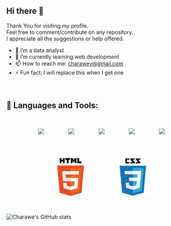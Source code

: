 ## Hi there 👋

Thank You for visiting my profile.<br>
Feel free to comment/contribute on any repository.<br>
I appreciate all the suggestions or help offered.<br>
- 🔭 I’m a data analyst
- 🌱 I’m currently learning web development 
- 📫 How to reach me: charawey@gmail.com
- ⚡ Fun fact: I will replace this when I get one 

<br />

## 🧰 Languages and Tools:
<p align="center">
<img src="https://www.vectorlogo.zone/logos/python/python-ar21.svg" height="100" style="margin:30px">
<img src="https://www.vectorlogo.zone/logos/C/C-ar21.svg" height="100" style="margin:30px">
<img src="https://www.vectorlogo.zone/logos/javascript/javascript-ar21.svg" height="100" style="margin:30px">
<img src="https://www.vectorlogo.zone/logos/angular/angular-ar21.svg" height="100" style="margin:30px">
<img src="https://www.vectorlogo.zone/logos/java/java-ar21.svg" height="100" style="margin:30px">
<img src="https://raw.githubusercontent.com/github/explore/80688e429a7d4ef2fca1e82350fe8e3517d3494d/topics/html/html.png" alt="CSS" height="100" style="vertical-align:top; margin:30px">
<img src="https://raw.githubusercontent.com/github/explore/80688e429a7d4ef2fca1e82350fe8e3517d3494d/topics/css/css.png" alt="CSS" height="100" style="margin:30px">
</p>


![Charawe's GitHub stats](https://github-readme-stats.vercel.app/api?username=Charawey-X&show_icons=true&theme=merko&hide=stars)
